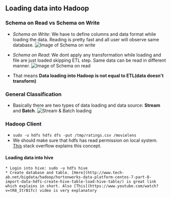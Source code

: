 ## Loading data into Hadoop

### Schema on Read vs Schema on Write

  * _Schema on Write_: We have to define columns and data format while loading the data. Reading is pretty fast and all user will observe same database.
  ![Image of Schema on write](https://blogs.oracle.com/datawarehousing/resource/BigDataFilanovskiy/1_sr_sw2.png)

  * _Schema on Read_: We dont apply any transformation while loading and file are just loaded skipping ETL step. Same data can be read in different manner.
  ![Image of Schema on read](https://blogs.oracle.com/datawarehousing/resource/BigDataFilanovskiy/2_sr_sw.png)

  * That means __Data loading into Hadoop is not equal to ETL(data doesn't transform)__

### General Classification

  * Basically there are two types of data loading and data source: __Stream__ and __Batch__.
  ![Stream & Batch loading](https://blogs.oracle.com/datawarehousing/resource/BigDataFilanovskiy/3_classification.png)

### Hadoop Client

  * `sudo -u hdfs hdfs dfs -put /tmp/ratings.csv /movielens`
  * We should make sure that hdfs has read permission on local system. [This](http://stackoverflow.com/questions/18484939/hadoop-fs-put-command) stack overflow explains this concept.
  
  #### Loading data into hive
    * Login into hive: sudo -u hdfs hive
    * Create database and table. [Here](http://www.tech-ab.net/bigdata/hadoop/hortonworks-data-platform-centos-7-part-8-import-data-hdfs-create-hive-table-load-hive-table/) is great link which explains in short. Also [This](https://www.youtube.com/watch?v=tR8_ItrB1Tc) video is very explanatory 